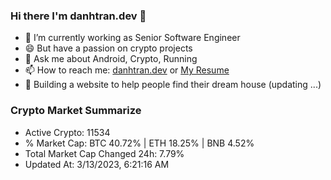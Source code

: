 ### Hi there I'm danhtran.dev 👋

- 🔭 I’m currently working as Senior Software Engineer
- 😄 But have a passion on crypto projects
- 💬 Ask me about Android, Crypto, Running 
- 📫 How to reach me: <a href="https://danhtran.dev" target="_blank">danhtran.dev</a> or <a href="Dan-Resume.pdf" target="_blank">My Resume</a>
- 🌱 Building a website to help people find their dream house (updating ...)

### Crypto Market Summarize
- Active Crypto: 11534
- % Market Cap: BTC 40.72% | ETH 18.25% | BNB 4.52%
- Total Market Cap Changed 24h: 7.79%
- Updated At: 3/13/2023, 6:21:16 AM

